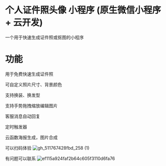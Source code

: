 # 个人证件照头像 小程序 (原生微信小程序 + 云开发)
一个用于快速生成证件照或抠图的小程序
# 功能
用于免费快速生成证件照

可自定义照片尺寸、背景颜色

支持换装、换发型

支持手势拖拽缩放编辑图片

客服消息自动回复

定时触发器

云函数海报生成，图片合成


可以扫码体验
![gh_511767428fbd_258 (1)](https://github.com/zhenhuamo/CertificatePhoto/assets/46718957/589655f5-e9e7-4c92-adfe-d75ddf99684c)

有问题可以联系
![ef115a924faf2b64c605f3110d6fa76](https://github.com/zhenhuamo/CertificatePhoto/assets/46718957/9ff4eb93-be9d-41fd-a3a2-4bdf78568093)


